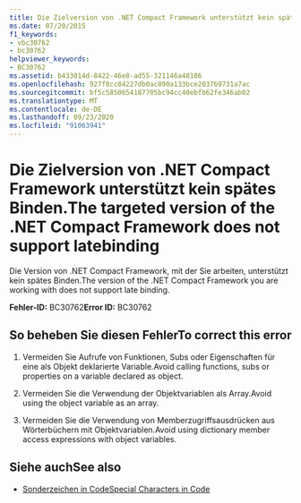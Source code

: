 ```yaml
---
title: Die Zielversion von .NET Compact Framework unterstützt kein spätes Binden.
ms.date: 07/20/2015
f1_keywords:
- vbc30762
- bc30762
helpviewer_keywords:
- BC30762
ms.assetid: b433014d-8422-46e8-ad55-321146a48186
ms.openlocfilehash: 927f8cc84227db0ac890a133bce203769731a7ac
ms.sourcegitcommit: bf5c5850654187705bc94cc40ebfb62fe346ab02
ms.translationtype: MT
ms.contentlocale: de-DE
ms.lasthandoff: 09/23/2020
ms.locfileid: "91063941"
---
```

# <a name="the-targeted-version-of-the-net-compact-framework-does-not-support-latebinding"></a><span data-ttu-id="b314a-102">Die Zielversion von .NET Compact Framework unterstützt kein spätes Binden.</span><span class="sxs-lookup"><span data-stu-id="b314a-102">The targeted version of the .NET Compact Framework does not support latebinding</span></span>

<span data-ttu-id="b314a-103">Die Version von .NET Compact Framework, mit der Sie arbeiten, unterstützt kein spätes Binden.</span><span class="sxs-lookup"><span data-stu-id="b314a-103">The version of the .NET Compact Framework you are working with does not support late binding.</span></span>  
  
 <span data-ttu-id="b314a-104">**Fehler-ID:** BC30762</span><span class="sxs-lookup"><span data-stu-id="b314a-104">**Error ID:** BC30762</span></span>  
  
## <a name="to-correct-this-error"></a><span data-ttu-id="b314a-105">So beheben Sie diesen Fehler</span><span class="sxs-lookup"><span data-stu-id="b314a-105">To correct this error</span></span>  
  
1. <span data-ttu-id="b314a-106">Vermeiden Sie Aufrufe von Funktionen, Subs oder Eigenschaften für eine als Objekt deklarierte Variable.</span><span class="sxs-lookup"><span data-stu-id="b314a-106">Avoid calling functions, subs or properties on a variable declared as object.</span></span>  
  
2. <span data-ttu-id="b314a-107">Vermeiden Sie die Verwendung der Objektvariablen als Array.</span><span class="sxs-lookup"><span data-stu-id="b314a-107">Avoid using the object variable as an array.</span></span>  
  
3. <span data-ttu-id="b314a-108">Vermeiden Sie die Verwendung von Memberzugriffsausdrücken aus Wörterbüchern mit Objektvariablen.</span><span class="sxs-lookup"><span data-stu-id="b314a-108">Avoid using dictionary member access expressions with object variables.</span></span>  
  
## <a name="see-also"></a><span data-ttu-id="b314a-109">Siehe auch</span><span class="sxs-lookup"><span data-stu-id="b314a-109">See also</span></span>

- [<span data-ttu-id="b314a-110">Sonderzeichen in Code</span><span class="sxs-lookup"><span data-stu-id="b314a-110">Special Characters in Code</span></span>](../programming-guide/program-structure/special-characters-in-code.md)
